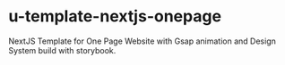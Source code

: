 # u-template-nextjs-onepage

NextJS Template for One Page Website with Gsap animation and
Design System build with storybook.
